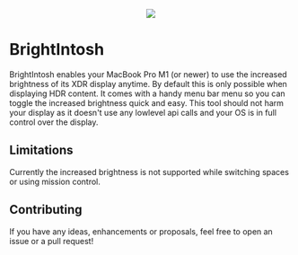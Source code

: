 
<p align="center">
  <img src="https://github.com/niklasr22/BrightIntosh/assets/75939868/dbb29e57-8fe3-40e9-b8fb-d039c3bb9d47">
</p>

#  BrightIntosh

BrightIntosh enables your MacBook Pro M1 (or newer) to use the increased brightness of its XDR display anytime. By default this is only possible when displaying HDR content.
It comes with a handy menu bar menu so you can toggle the increased brightness quick and easy.
This tool should not harm your display as it doesn't use any lowlevel api calls and your OS is in full control over the display.

## Limitations

Currently the increased brightness is not supported while switching spaces or using mission control.

## Contributing

If you have any ideas, enhancements or proposals, feel free to open an issue or a pull request!

